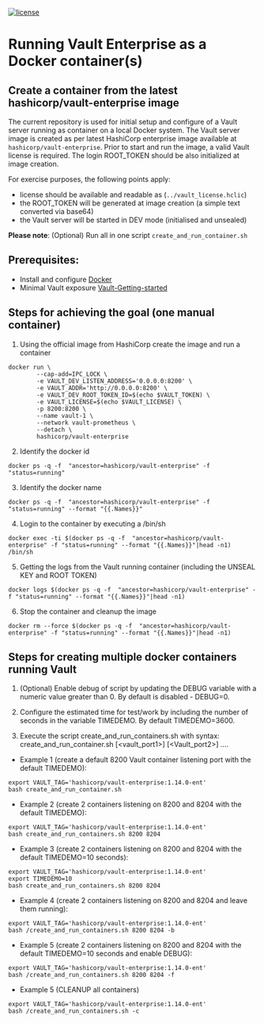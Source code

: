 [![license](http://img.shields.io/badge/license-apache_2.0-red.svg?style=flat)](https://github.com/florintp-onboarding/vault-as-docker/blob/main/LICENSE)

# Running Vault Enterprise as a Docker container(s)

## Create a container from the latest hashicorp/vault-enterprise image
The current repository is used for initial setup and configure of a Vault server running as container on a local Docker system.
The Vault server image is created as per latest HashiCorp enterprise image available at ```hashicorp/vault-enterprise```.
Prior to start and run the image, a valid Vault license is required. The login ROOT_TOKEN should be also initialized at image creation.

For exercise purposes, the following points apply:
- license should be available and readable as (```../vault_license.hclic```)
- the ROOT_TOKEN will be generated at image creation (a simple text converted via base64)
- the Vault server will be started in DEV mode (initialised and unsealed)

**Please note**: (Optional) Run all in one script ```create_and_run_container.sh```

## Prerequisites:
* Install and configure [Docker](https://docker.com)
* Minimal Vault exposure [Vault-Getting-started](https://developer.hashicorp.com/vault/tutorials/getting-started/getting-started-install?in=vault%2Fgetting-started)



## Steps for achieving the goal (one manual container)
1. Using the official image from HashiCorp create the image and run a container

```shell
docker run \
        --cap-add=IPC_LOCK \
        -e VAULT_DEV_LISTEN_ADDRESS='0.0.0.0:8200' \
        -e VAULT_ADDR='http://0.0.0.0:8200' \
        -e VAULT_DEV_ROOT_TOKEN_ID=$(echo $VAULT_TOKEN) \
        -e VAULT_LICENSE=$(echo $VAULT_LICENSE) \
        -p 8200:8200 \
        --name vault-1 \
        --network vault-prometheus \
        --detach \
        hashicorp/vault-enterprise
```

2. Identify the docker id
```shell
docker ps -q -f  "ancestor=hashicorp/vault-enterprise" -f "status=running"
```

3. Identify the docker name
```shell
docker ps -q -f  "ancestor=hashicorp/vault-enterprise" -f "status=running" --format "{{.Names}}"
```

4. Login to the container by executing a /bin/sh
```shell
docker exec -ti $(docker ps -q -f  "ancestor=hashicorp/vault-enterprise" -f "status=running" --format "{{.Names}}"|head -n1) /bin/sh
```

5. Getting the logs from the Vault running container (including the UNSEAL KEY and ROOT TOKEN)
```shell
docker logs $(docker ps -q -f  "ancestor=hashicorp/vault-enterprise" -f "status=running" --format "{{.Names}}"|head -n1)
```

6. Stop the container and cleanup the image
```shell
docker rm --force $(docker ps -q -f  "ancestor=hashicorp/vault-enterprise" -f "status=running" --format "{{.Names}}"|head -n1)
```

## Steps for creating multiple docker containers running Vault
1. (Optional) Enable debug of script by updating the DEBUG variable with a numeric value greater than 0.
By default is disabled - DEBUG=0.

2. Configure the estimated time for test/work by including the number of seconds in the variable TIMEDEMO.
By default TIMEDEMO=3600.

3. Execute the script create_and_run_containers.sh with syntax:
create_and_run_container.sh [<vault_port1>] [<Vault_port2>] ....

- Example 1 (create a default 8200 Vault container listening port with the default TIMEDEMO):
````
export VAULT_TAG='hashicorp/vault-enterprise:1.14.0-ent'
bash create_and_run_container.sh
````

- Example 2 (create 2 containers listening on 8200 and 8204 with the default TIMEDEMO):
````
export VAULT_TAG='hashicorp/vault-enterprise:1.14.0-ent'
bash create_and_run_containers.sh 8200 8204
````

- Example 3 (create 2 containers listening on 8200 and 8204 with the default TIMEDEMO=10 seconds):
````
export VAULT_TAG='hashicorp/vault-enterprise:1.14.0-ent'
export TIMEDEMO=10
bash create_and_run_containers.sh 8200 8204
````

- Example 4 (create 2 containers listening on 8200 and 8204 and leave them running):
````
export VAULT_TAG='hashicorp/vault-enterprise:1.14.0-ent'
bash /create_and_run_containers.sh 8200 8204 -b
````

- Example 5 (create 2 containers listening on 8200 and 8204 with the default TIMEDEMO=10 seconds and enable DEBUG):
````
export VAULT_TAG='hashicorp/vault-enterprise:1.14.0-ent'
bash /create_and_run_containers.sh 8200 8204 -f
````

- Example 5 (CLEANUP all containers)
````
export VAULT_TAG='hashicorp/vault-enterprise:1.14.0-ent'
bash /create_and_run_containers.sh -c 
````

